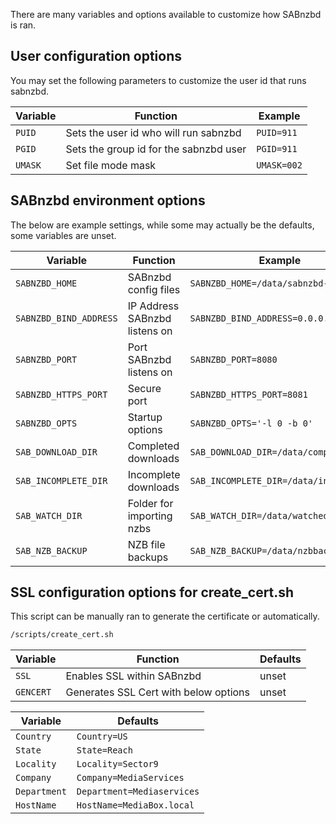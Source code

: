There are many variables and options available to customize how SABnzbd is ran.

## User configuration options

You may set the following parameters to customize the user id that runs sabnzbd.

| Variable | Function                               | Example     |
| -------- | -------------------------------------- | ----------- |
| `PUID`   | Sets the user id who will run sabnzbd  | `PUID=911`  |
| `PGID`   | Sets the group id for the sabnzbd user | `PGID=911`  |
| `UMASK`  | Set file mode mask                     | `UMASK=002` |

## SABnzbd environment options

The below are example settings, while some may actually be the defaults, some variables are unset.

| Variable               | Function                      | Example                               |
| ---------------------- | ----------------------------- | ------------------------------------- |
| `SABNZBD_HOME`         | SABnzbd config files          | `SABNZBD_HOME=/data/sabnzbd-home`     |
| `SABNZBD_BIND_ADDRESS` | IP Address SABnzbd listens on | `SABNZBD_BIND_ADDRESS=0.0.0.0`        |
| `SABNZBD_PORT`         | Port SABnzbd listens on       | `SABNZBD_PORT=8080`                   |
| `SABNZBD_HTTPS_PORT`   | Secure port                   | `SABNZBD_HTTPS_PORT=8081`             |
| `SABNZBD_OPTS`         | Startup options               | `SABNZBD_OPTS='-l 0 -b 0'`            |
| `SAB_DOWNLOAD_DIR`     | Completed downloads           | `SAB_DOWNLOAD_DIR=/data/completed`    |
| `SAB_INCOMPLETE_DIR`   | Incomplete downloads          | `SAB_INCOMPLETE_DIR=/data/incomplete` |
| `SAB_WATCH_DIR`        | Folder for importing nzbs     | `SAB_WATCH_DIR=/data/watched`         |
| `SAB_NZB_BACKUP`       | NZB file backups              | `SAB_NZB_BACKUP=/data/nzbbackups`     |

## SSL configuration options for create_cert.sh

This script can be manually ran to generate the certificate or automatically.

```bash
/scripts/create_cert.sh
```

| Variable  | Function                              | Defaults |
| --------- | ------------------------------------- | -------- |
| `SSL`     | Enables SSL within SABnzbd            | unset    |
| `GENCERT` | Generates SSL Cert with below options | unset    |

| Variable     | Defaults                   |
| ------------ | -------------------------- |
| `Country`    | `Country=US`               |
| `State`      | `State=Reach`              |
| `Locality`   | `Locality=Sector9`         |
| `Company`    | `Company=MediaServices`    |
| `Department` | `Department=Mediaservices` |
| `HostName`   | `HostName=MediaBox.local`  |
